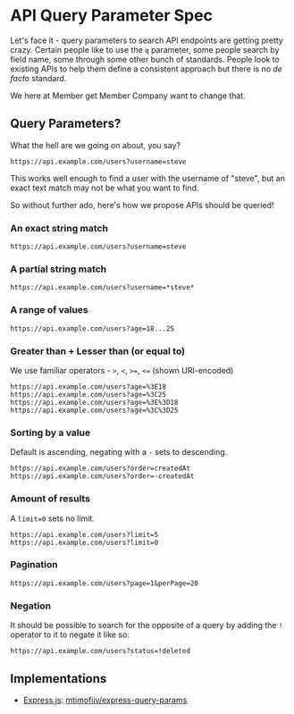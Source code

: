 # API Query Parameter Spec

Let's face it - query parameters to search API endpoints are getting pretty crazy. Certain people like to use the `q` parameter, some people search by field name, some through some other bunch of standards. People look to existing APIs to help them define a consistent approach but there is no _de facto_ standard.

We here at Member get Member Company want to change that.

## Query Parameters?

What the hell are we going on about, you say?

```
https://api.example.com/users?username=steve
```

This works well enough to find a user with the username of "steve", but an exact text match may not be what you want to find.

So without further ado, here's how we propose APIs should be queried!

### An exact string match

```
https://api.example.com/users?username=steve
```

### A partial string match

```
https://api.example.com/users?username=*steve*
```

### A range of values

```
https://api.example.com/users?age=18...25
```

### Greater than + Lesser than (or equal to)

We use familiar operators - `>`, `<`, `>=`, `<=` (shown URI-encoded)

```
https://api.example.com/users?age=%3E18
https://api.example.com/users?age=%3C25
https://api.example.com/users?age=%3E%3D18
https://api.example.com/users?age=%3C%3D25
```

### Sorting by a value

Default is ascending, negating with a `-` sets to descending.

```
https://api.example.com/users?order=createdAt
https://api.example.com/users?order=-createdAt
```

### Amount of results

A `limit=0` sets no limit.

```
https://api.example.com/users?limit=5
https://api.example.com/users?limit=0
```

### Pagination

```
https://api.example.com/users?page=1&perPage=20
```

### Negation

It should be possible to search for the opposite of a query by adding the `!` operator to it to negate it like so:

```
https://api.example.com/users?status=!deleted
```

## Implementations

 * [Express.js](http://expressjs.com): [mtimofiiv/express-query-params](https://github.com/mtimofiiv/express-query-params)
